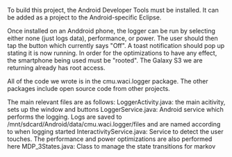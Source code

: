 ﻿To build this project, the Android Developer Tools must be installed. It can be
added as a project to the Android-specific Eclipse.

Once installed on an Anddroid phone, the logger can be run by selecting
either none (just logs data), performance, or power. The user should then tap
the button which currently says "Off". A toast notification should pop up
stating it is now running. In order for the optimizations to have any effect, 
the smartphone being used must be "rooted". The Galaxy S3 we are returning
already has root access.

All of the code we wrote is in the cmu.waci.logger package. The other packages
include open source code from other projects.

The main relevant files are as follows:
	LoggerActivity.java: the main acitivity, sets up the window and buttons
	LoggerService.java: Android service which performs the logging. Logs are saved
											to /mnt/sdcard/Android/data/cmu.waci.logger/files and are 
											named according to when logging started
	InteractivityService.java: Service to detect the user touches. The performance
														 and power optimizations are also performed here
	MDP_3States.java: Class to manage the state transitions for markov
